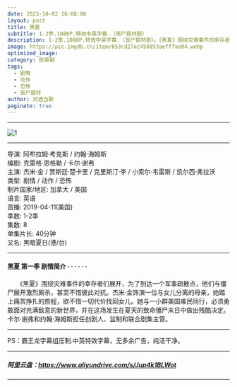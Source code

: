 ```yaml
---
date: 2023-10-02 16:08:06
layout: post
title: 黑夏
subtitle: 1-2季.1080P.特效中英字幕.（丧尸题材剧）
description: 1-2季.1080P.特效中英字幕.（丧尸题材剧）。《黑夏》围绕灾难事件的幸存者们展开，为了到达一个军事疏散点，他们与僵尸展开激烈厮杀，甚至不惜彼此对抗。杰米·金饰演一位与女儿分离的母亲，她踏上痛苦挣扎的旅程，欲不惜一切代价找回女儿...
image: https://pic.imgdb.cn/item/653cd27ac458853aefffae04.webp
optimized_image: 
category: 欧美剧
tags:
  - 剧情
  - 动作
  - 恐怖
  - 丧尸题材
author: 对酒当歌
paginate: true
---
```

---

![1](https://pic.imgdb.cn/item/653cd29fc458853aef005d6d.webp)

---

导演: 阿布拉姆·考克斯 / 约翰·海姆斯  
编剧: 克雷格·恩格勒 / 卡尔·谢弗  
主演: 杰米·金 / 贾斯廷·楚卡里 / 克里斯汀·李 / 小索尔·韦雷斯 / 凯尔西·弗拉沃  
类型: 剧情 / 动作 / 恐怖  
制片国家/地区: 加拿大 / 美国  
语言: 英语  
首播: 2019-04-11(美国)  
季数: 1-2季  
集数: 8  
单集片长: 40分钟  
又名: 黑暗夏日(港/台)  

---

#### 黑夏 第一季 剧情简介 · · · · · ·

　　《黑夏》围绕灾难事件的幸存者们展开，为了到达一个军事疏散点，他们与僵尸展开激烈厮杀，甚至不惜彼此对抗。杰米·金饰演一位与女儿分离的母亲，她踏上痛苦挣扎的旅程，欲不惜一切代价找回女儿。她与一小群美国难民同行，必须勇敢面对充满敌意的新世界，并在这场发生在夏天的致命僵尸末日中做出残酷决定。卡尔·谢弗和约翰·海姆斯担任创剧人、监制和联合剧集主管。

---

PS：霸王龙字幕组压制.中英特效字幕，无多余广告，纯洁干净。

---

##### 阿里云盘：<https://www.aliyundrive.com/s/Jup4k1BLWot>

---
